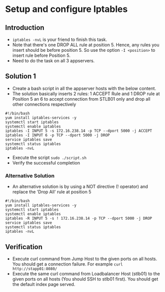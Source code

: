 # Setup and configure Iptables
## Introduction
* `iptables -nvL` is your friend to finish this task. 
* Note that there's one DROP ALL rule at position 5. Hence, any rules you insert should be before position 5. So use the option `-I <position>` to insert rule before Position 5. 
* Need to do the task on all 3 appservers. 

## Solution 1
* Create a bash script in all the appserver hosts with the below content. 
* The solution basically inserts 2 rules: 1 ACCEPT Rule and 1 DROP rule at Position 5 an 6 to accept connection from STLB01 only and drop all other connections respectively
```UNIX
#!/bin/bash
yum install iptables-services -y
systemctl start iptables
systemctl enable iptables
iptables -I INPUT 5 -s 172.16.238.14 -p TCP --dport 5000 -j ACCEPT
iptables -I INPUT 6 -p TCP --dport 5000 -j DROP
service iptables save
systemctl status iptables
iptables -nvL
 ```  
* Execute the script `sudo ./script.sh`
* Verify the successful completion

### Alternative Solution
* An alternative solution is by using a NOT directive (! operator) and replace the 'Drop All' rule at position 5
```UNIX
#!/bin/bash
yum install iptables-services -y
systemctl start iptables
systemctl enable iptables
iptables -R INPUT 5 -s ! 172.16.238.14 -p TCP --dport 5000 -j DROP
service iptables save
systemctl status iptables
iptables -nvL
 ``` 

## Verification
* Execute curl command from Jump Host to the given ports on all hosts. You should get a connection failure.
For example
`curl http://stapp01:8080/`
* Execute the same curl command from Loadbalancer Host (stlb01) to the given ports on all hosts (You should SSH to stlb01 first). You should get the default index page served.
